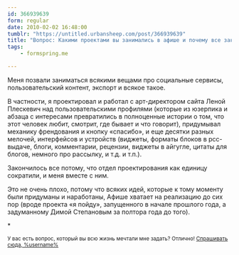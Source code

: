 ```yaml
---
id: 366939639
form: regular
date: 2010-02-02 16:48:00
tumblr: "https://untitled.urbansheep.com/post/366939639"
title: "Вопрос: Какими проектами вы занимались в афише и почему все закончилось?"
tags:
    - formspring.me

---
```


<p>Меня позвали заниматься всякими вещами про социальные сервисы, пользовательский контент, экспорт и всякое такое.</p>

<p>В частности, я проектировал и работал с арт-директором сайта Леной Плескевич над пользовательскими профилями (которые из юзерпика и абзаца с интересами превратились в полноценные истории о том, что этот человек любит, смотрит, где бывает и что говорит), придумывал механику френдования и кнопку «спасибо», и еще десятки разных мелочей, интерфейсов и устройств (виджеты, форматы блоков в рсс-выдаче, блоги, комментарии, рецензии, виджеты в айгугле, цитаты для блогов, немного про рассылку, и т.д. и т.п.).</p>

<p>Закончилось все потому, что отдел проектирования как единицу сократили, и меня вместе с ним.</p>

<p>Это не очень плохо, потому что всяких идей, которые к тому моменту были придуманы и наработаны, Афише хватает на реализацию до сих пор (вроде проекта «я пойду», запущенного в начале прошлого года, а задуманному Димой Степановым за полтора года до того).</p>

<p>*</p>

<p><small>У вас есть вопрос, который вы всю жизнь мечтали мне задать? Отлично! <a href="http://formspring.me/urbansheep">Спрашивать сюда, %username%</a></small></p>

